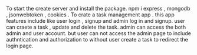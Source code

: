 To start the create server and install the package.
npm i express , mongodb , jsonwebtoken , cookies .
To crate  a task management app . this app features include like user login , signup and admin log in and signup.
user can craete a task , update and delete the task.
admin can access the both admin and user account.
but user can not access the admin page 
to include authntication and authorization to without user create a task to redirect the login page.

